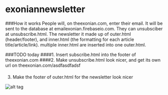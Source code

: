 # exoniannewsletter

###How it works
People will, on theexonian.com, enter their email. It will be sent to the database at emailexonian.firebaseio.com. They can unsubsciber at unsubscribe.html. The newsletter it made up of outer.html (header/footer), and inner.html (the formatting for each article title/article/link). multiple inner.html are inserted into one outer.html.

###TODO today
####1. 
Insert subscribe.html into the footer of theexonian.com
####2. 
Make unsubscribe.html look nicer, and get its own url on theexonian.com/asdfasdfadsf
####
3. Make the footer of outer.html for the newsletter look nicer

![alt tag](http://i.imgur.com/nWXvvC7.png)
